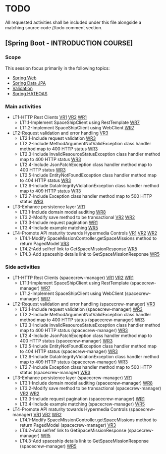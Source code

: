 # TODO

All requested activities shall be included under this file alongside a matching source code //todo comment section.

## [Spring Boot - INTRODUCTION COURSE]

### Scope

This session focus primarily in the following topics:

* [Spring Web](https://docs.spring.io/spring-boot/docs/2.4.5/reference/htmlsingle/#boot-features-developing-web-applications)
* [Spring Data JPA](https://docs.spring.io/spring-boot/docs/2.4.5/reference/htmlsingle/#boot-features-jpa-and-spring-data)
* [Validation](https://docs.spring.io/spring-boot/docs/2.4.5/reference/htmlsingle/#boot-features-validation)
* [Spring HATEOAS](https://docs.spring.io/spring-boot/docs/2.4.5/reference/htmlsingle/#boot-features-spring-hateoas)

### Main activities

- LT1-HTTP Rest Clients
  [VR1](https://app.pluralsight.com/library/courses/spring-big-picture/table-of-contents)
  [VR2](https://app.pluralsight.com/library/courses/spring-boot-fundamentals/table-of-contents)
  [WR1](https://www.baeldung.com/spring-boot-start#web-and-the-controller)
   - LT1.1-Implement SpaceShipClient using RestTemplate [WR7](https://www.baeldung.com/spring-webclient-resttemplate)
   - LT1.2-Implement SpaceShipClient using WebClient [WR7](https://www.baeldung.com/spring-webclient-resttemplate)
- LT2-Request validation and error handling [VR3](https://app.pluralsight.com/player?course=spring-rest&author=peter-vanrijn&name=f22098f6-6f8a-4d98-a7f4-be46cdb4ecb0&clip=0&mode=live)
   - LT2.1-Include request validation [WR3](https://www.baeldung.com/exception-handling-for-rest-with-spring)
   - LT2.2-Include MethodArgumentNotValidException class handler method map to 400 HTTP status [WR3](https://www.baeldung.com/exception-handling-for-rest-with-spring)
   - LT2.3-Include InvalidResourceStatusException class handler method map to 400 HTTP status [WR3](https://www.baeldung.com/exception-handling-for-rest-with-spring)
   - LT2.4-Include JsonPatchException class handler method map to 400 HTTP status [WR3](https://www.baeldung.com/exception-handling-for-rest-with-spring)
   - LT2.5-Include EntityNotFoundException class handler method map to 404 HTTP status [WR3](https://www.baeldung.com/exception-handling-for-rest-with-spring)
   - LT2.6-Include DataIntegrityViolationException class handler method map to 409 HTTP status [WR3](https://www.baeldung.com/exception-handling-for-rest-with-spring)
   - LT2.7-Include Exception class handler method map to 500 HTTP status [WR3](https://www.baeldung.com/exception-handling-for-rest-with-spring)
- LT3-Enhance persistence layer [VR1](https://app.pluralsight.com/library/courses/spring-data-jpa-getting-started/table-of-contents)
   - LT3.1-Include domain model auditing [WR8](https://www.baeldung.com/database-auditing-jpa#spring)
   - LT3.2-Modify save method to be transactional [VR2](https://app.pluralsight.com/library/courses/data-transactions-spring/table-of-contents)
     [WR2](https://www.baeldung.com/transaction-configuration-with-jpa-and-spring)
   - LT3.3-Include request pagination [WR1](https://www.baeldung.com/spring-data-jpa-pagination-sorting)
   - LT3.4-Include example matching [WR5](https://www.baeldung.com/spring-data-query-by-example)
- LT4-Promote API maturity towards Hypermedia Controls
  [VR1](https://app.pluralsight.com/library/courses/spring-big-picture/table-of-contents)
  [VR2](https://app.pluralsight.com/library/courses/spring-boot-fundamentals/table-of-contents)
  [WR2](https://spring.io/guides/gs/rest-service/)
   - LT4.1-Modify SpaceMissionController.getSpaceMissions method to return PagedModel<GetSpaceMissionResponse> [VR3](https://app.pluralsight.com/player?course=spring-rest&author=peter-vanrijn&name=6fbffaa5-c1eb-4961-81b8-f34ef28cf5f6&clip=0&mode=live)
    - LT4.2-Add selfref link to GetSpaceMissionResponse [WR5](https://www.baeldung.com/spring-hateoas-tutorial)
   - LT4.3-Add spaceship details link to GetSpaceMissionResponse [WR5](https://www.baeldung.com/spring-hateoas-tutorial)


### Side activities

- LT1-HTTP Rest Clients (spacecrew-manager)
  [VR1](https://app.pluralsight.com/library/courses/spring-big-picture/table-of-contents)
  [VR2](https://app.pluralsight.com/library/courses/spring-boot-fundamentals/table-of-contents)
  [WR1](https://www.baeldung.com/spring-boot-start#web-and-the-controller)
  - LT1.1-Implement SpaceShipClient using RestTemplate (spacecrew-manager) [WR7](https://www.baeldung.com/spring-webclient-resttemplate)
  - LT1.2-Implement SpaceShipClient using WebClient (spacecrew-manager) [WR7](https://www.baeldung.com/spring-webclient-resttemplate)
- LT2-Request validation and error handling (spacecrew-manager) [VR3](https://app.pluralsight.com/player?course=spring-rest&author=peter-vanrijn&name=f22098f6-6f8a-4d98-a7f4-be46cdb4ecb0&clip=0&mode=live)
  - LT2.1-Include request validation (spacecrew-manager) [WR3](https://www.baeldung.com/exception-handling-for-rest-with-spring)
  - LT2.2-Include MethodArgumentNotValidException class handler method map to 400 HTTP status (spacecrew-manager) [WR3](https://www.baeldung.com/exception-handling-for-rest-with-spring)
  - LT2.3-Include InvalidResourceStatusException class handler method map to 400 HTTP status (spacecrew-manager) [WR3](https://www.baeldung.com/exception-handling-for-rest-with-spring)
  - LT2.4-Include JsonPatchException class handler method map to 400 HTTP status (spacecrew-manager) [WR3](https://www.baeldung.com/exception-handling-for-rest-with-spring)
  - LT2.5-Include EntityNotFoundException class handler method map to 404 HTTP status (spacecrew-manager) [WR3](https://www.baeldung.com/exception-handling-for-rest-with-spring)
  - LT2.6-Include DataIntegrityViolationException class handler method map to 409 HTTP status (spacecrew-manager) [WR3](https://www.baeldung.com/exception-handling-for-rest-with-spring)
  - LT2.7-Include Exception class handler method map to 500 HTTP status (spacecrew-manager) [WR3](https://www.baeldung.com/exception-handling-for-rest-with-spring)
- LT3-Enhance persistence layer (spacecrew-manager) [VR1](https://app.pluralsight.com/library/courses/spring-data-jpa-getting-started/table-of-contents)
  - LT3.1-Include domain model auditing (spacecrew-manager) [WR8](https://www.baeldung.com/database-auditing-jpa#spring)
  - LT3.2-Modify save method to be transactional (spacecrew-manager) [VR2](https://app.pluralsight.com/library/courses/data-transactions-spring/table-of-contents)
    [WR2](https://www.baeldung.com/transaction-configuration-with-jpa-and-spring)
  - LT3.3-Include request pagination (spacecrew-manager) [WR1](https://www.baeldung.com/spring-data-jpa-pagination-sorting)
  - LT3.4-Include example matching (spacecrew-manager) [WR5](https://www.baeldung.com/spring-data-query-by-example)
- LT4-Promote API maturity towards Hypermedia Controls (spacecrew-manager)
  [VR1](https://app.pluralsight.com/library/courses/spring-big-picture/table-of-contents)
  [VR2](https://app.pluralsight.com/library/courses/spring-boot-fundamentals/table-of-contents)
  [WR2](https://spring.io/guides/gs/rest-service/)
  - LT4.1-Modify SpaceMissionController.getSpaceMissions method to return PagedModel<GetSpaceMissionResponse> (spacecrew-manager) [VR3](https://app.pluralsight.com/player?course=spring-rest&author=peter-vanrijn&name=6fbffaa5-c1eb-4961-81b8-f34ef28cf5f6&clip=0&mode=live)
  - LT4.2-Add selfref link to GetSpaceMissionResponse (spacecrew-manager) [WR5](https://www.baeldung.com/spring-hateoas-tutorial)
  - LT4.3-Add spaceship details link to GetSpaceMissionResponse (spacecrew-manager) [WR5](https://www.baeldung.com/spring-hateoas-tutorial)